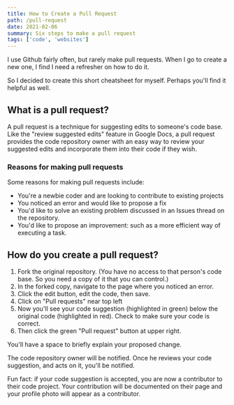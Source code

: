 ```yaml
---
title: How to Create a Pull Request
path: /pull-request
date: 2021-02-06
summary: Six steps to make a pull request
tags: ['code', 'websites']
---
```


I use Github fairly often, but rarely make pull requests. When I go to create a new one, I find I need a refresher on how to do it. 

So I decided to create this short cheatsheet for myself.  Perhaps you'll find it helpful as well. 

## What is a pull request? 

A pull request is a technique for suggesting edits to someone's code base. Like the "review suggested edits" feature in Google Docs, a pull request provides the code repository owner with an easy way to review your suggested edits and incorporate them into their code if they wish.

### Reasons for making pull requests 

Some reasons for making pull requests include: 

* You're a newbie coder and are looking to contribute to existing projects
* You noticed an error and would like to propose a fix
* You'd like to solve an existing problem discussed in an Issues thread on the repository.
* You'd like to propose an improvement: such as a more efficient way of executing a task. 

## How do you create a pull request? 

1. Fork the original repository. (You have no access to that person's code base. So you need a copy of it that you can control.)
2. In the forked copy, navigate to the page where you noticed an error. 
3. Click the edit button, edit the code, then save. 
4. Click on "Pull requests" near top left
5. Now you'll see your code suggestion (highlighted in green) below the original code (highlighted in red). Check to make sure your code is correct. 
6. Then click the green "Pull request" button at upper right. 

You'll have a space to briefly explain your proposed change.

The code repository owner will be notified. Once he reviews your code suggestion, and acts on it, you'll be notified. 

Fun fact: if your code suggestion is accepted, you are now a contributor to their code project. Your contribution will be documented on their page and your profile photo will appear as a contributor. 
